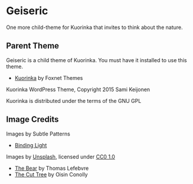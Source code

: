 # Geiseric

One more child-theme for Kuorinka that invites to think about the nature.

## Parent Theme

Geiseric is a child theme of Kuorinka. You must have it installed to use this theme.
* [Kuorinka](https://foxnet-themes.fi/downloads/kuorinka) by Foxnet Themes

Kuorinka WordPress Theme, Copyright 2015 Sami Keijonen

Kuorinka is distributed under the terms of the GNU GPL

## Image Credits

Images by Subtle Patterns
* [Binding Light](http://subtlepatterns.com/binding-light/)

Images by [Unsplash](http://unsplash.com/), licensed under [CC0 1.0](http://creativecommons.org/publicdomain/zero/1.0/)
* [The Bear](http://bit.ly/1sQjaIW) by Thomas Lefebvre
* [The Cut Tree](http://bit.ly/1gjnUlm) by Oisin Conolly
